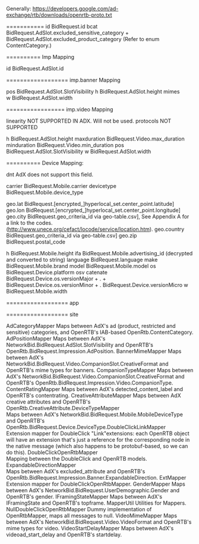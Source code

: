 Generally: https://developers.google.com/ad-exchange/rtb/downloads/openrtb-proto.txt

===========
id					BidRequest.id
bcat				BidRequest.AdSlot.excluded_sensitive_category + BidRequest.AdSlot.excluded_product_category (Refer to enum ContentCategory.)

==========
Imp Mapping

id					BidRequest.AdSlot.id

==================
imp.banner Mapping

pos					BidRequest.AdSlot.SlotVisibility
h					BidRequest.AdSlot.height
mimes				
w					BidRequest.AdSlot.width

=================
imp.video Mapping

linearity			NOT SUPPORTED IN ADX. Will not be used.
protocols			NOT SUPPORTED                           

h					BidRequest.AdSlot.height
maxduration  		BidRequest.Video.max_duration
minduration  		BidRequest.Video.min_duration
pos					BidRequest.AdSlot.SlotVisibility
w					BidRequest.AdSlot.width	

==========
Device Mapping:

dnt					AdX does not support this field.

carrier				BidRequest.Mobile.carrier
devicetype			BidRequest.Mobile.device_type


geo.lat				BidRequest.[encrypted_]hyperlocal_set.center_point.latitude]
geo.lon				BidRequest.[encrypted_]hyperlocal_set.center_point.longitude]
geo.city			BidRequest.geo_criteria_id via geo-table.csv], See Appendix A for a link to the codes. (http://www.unece.org/cefact/locode/service/location.htm).
geo.country			BidRequest.geo_criteria_id via geo-table.csv]
geo.zip				BidRequest.postal_code

h					BidRequest.Mobile.height
ifa					BidRequest.Mobile.advertising_id (decrypted and converted to string)
language			BidRequest.language
make				BidRequest.Mobile.brand
model				BidRequest.Mobile.model
os					BidRequest.Device.platform
osv					catenate  BidRequest.Device.os.versionMajor + . + BidRequest.Device.os.versionMinor + . BidRequest.Device.versionMicro
w					BidRequest.Mobile.width

==================
app


==================
site


AdCategoryMapper	Maps between AdX's ad (product, restricted and sensitive) categories, and OpenRTB's IAB-based OpenRtb.ContentCategory.
AdPositionMapper	Maps between AdX's NetworkBid.BidRequest.AdSlot.SlotVisibility and OpenRTB's OpenRtb.BidRequest.Impression.AdPosition.
BannerMimeMapper	Maps between AdX's NetworkBid.BidRequest.Video.CompanionSlot.CreativeFormat and OpenRTB's mime types for banners.
CompanionTypeMapper	Maps between AdX's NetworkBid.BidRequest.Video.CompanionSlot.CreativeFormat and OpenRTB's OpenRtb.BidRequest.Impression.Video.CompanionType.
ContentRatingMapper	Maps between AdX's detected_content_label and OpenRTB's contentrating.
CreativeAttributeMapper	Maps between AdX creative attributes and OpenRTB's OpenRtb.CreativeAttribute.DeviceTypeMapper	
Maps between AdX's NetworkBid.BidRequest.Mobile.MobileDeviceType and OpenRTB's OpenRtb.BidRequest.Device.DeviceType.DoubleClickLinkMapper	
Extension mapper for DoubleClick "Link"extensions: each OpenRTB object will have an extension that's just a reference for the corresponding node in the native message (which also happens to be protobuf-based, so we can do this).
DoubleClickOpenRtbMapper	
Mapping between the DoubleClick and OpenRTB models.
ExpandableDirectionMapper	
Maps between AdX's excluded_attribute and OpenRTB's OpenRtb.BidRequest.Impression.Banner.ExpandableDirection.
ExtMapper	Extension mapper for DoubleClickOpenRtbMapper.
GenderMapper	Maps between AdX's NetworkBid.BidRequest.UserDemographic.Gender and OpenRTB's gender.
IFramingStateMapper	Maps between AdX's IFramingState and OpenRTB's topframe.
MapperUtil	Utilities for Mappers.
NullDoubleClickOpenRtbMapper	Dummy implementation of OpenRtbMapper, maps all messages to null.
VideoMimeMapper	Maps between AdX's NetworkBid.BidRequest.Video.VideoFormat and OpenRTB's mime types for video.
VideoStartDelayMapper	Maps between AdX's videoad_start_delay and OpenRTB's startdelay.
